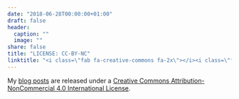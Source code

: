 ```yaml
---
date: "2018-06-28T00:00:00+01:00"
draft: false
header:
  caption: ""
  image: ""
share: false
title: "LICENSE: CC-BY-NC"
linktitle: "<i class=\"fab fa-creative-commons fa-2x\"></i><i class=\"fab fa-creative-commons-by fa-2x\"></i><i class=\"fab fa-creative-commons-nc fa-2x\"></i>"
---
```



My [blog posts](/post/) are released under a [Creative Commons Attribution-NonCommercial 4.0 International License](https://creativecommons.org/licenses/by-nc/4.0/).

<center>
<i class="fab fa-creative-commons fa-2x"></i><i class="fab fa-creative-commons-by fa-2x"></i><i class="fab fa-creative-commons-nc fa-2x"></i>
</center>

